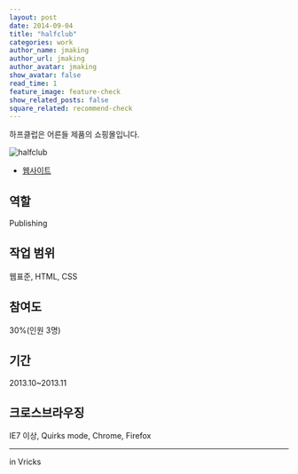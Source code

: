 ```yaml
---
layout: post
date: 2014-09-04
title: "halfclub"
categories: work
author_name: jmaking
author_url: jmaking
author_avatar: jmaking
show_avatar: false
read_time: 1
feature_image: feature-check
show_related_posts: false
square_related: recommend-check
---
```


하프클럽은 어른들 제품의 쇼핑몰입니다.  

![halfclub]({{site.url}}/{{site.baseurl}}img/post-assets/work-halfclub.png)

- [웹사이트](http://www.halfclub.com)

## 역할
Publishing

## 작업 범위
웹표준, HTML, CSS

## 참여도
30%(인원 3명)

## 기간
2013.10~2013.11

## 크로스브라우징
IE7 이상, Quirks mode, Chrome, Firefox

---
in Vricks
